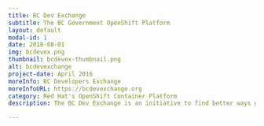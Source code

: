 ```yaml
---
title: BC Dev Exchange
subtitle: The BC Government OpenShift Platform
layout: default
modal-id: 1
date: 2018-08-01
img: bcdevex.png
thumbnail: bcdevex-thumbnail.png
alt: bcdevexchange
project-date: April 2016
moreInfo: BC Developers Exchange
moreInfoURL: https://bcdevexchange.org
category: Red Hat's OpenShift Container Platform
description: The BC Dev Exchange is an initiative to find better ways government and developers to work together. The government provides easier access to opportunities so it gets better solutions, and developers create great solutions that work for the government and can be deployed elsewhere. C3I has been around from the early days of the Dev Exchange, including playing a hands on role in the Container Management Platform technology that enables the BC Dev Exchange program.

---
```

